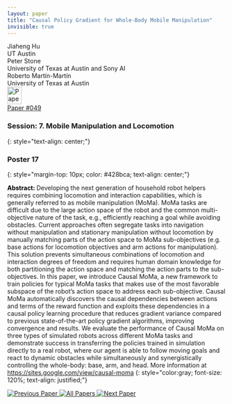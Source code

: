 ```yaml
---
layout: paper
title: "Causal Policy Gradient for Whole-Body Mobile Manipulation"
invisible: true
---
```

<div class="paper-authors">
<div class="paper-author-box">
    <div class="paper-author-name">Jiaheng Hu</div>
    <div class="paper-author-uni">UT Austin</div>
</div>
<div class="paper-author-box">
    <div class="paper-author-name">Peter Stone</div>
    <div class="paper-author-uni">University of Texas at Austin and Sony AI</div>
</div>
<div class="paper-author-box">
    <div class="paper-author-name">Roberto Martín-Martín</div>
    <div class="paper-author-uni">University of Texas at Austin</div>
</div>

</div><div class="paper-pdf">
<div> <a href="http://www.roboticsproceedings.org/rss19/p049.pdf"><img src="{{ site.baseurl }}/images/paper_link.png" alt="Paper Website" width = "33"  height = "40"/></a> </div>
<div> <a href="http://www.roboticsproceedings.org/rss19/p049.pdf">Paper&nbsp;#049</a> </div>
</div>

### Session: 7. Mobile Manipulation and Locomotion
{: style="text-align: center;"}

### Poster 17
{: style="margin-top: 10px; color: #428bca; text-align: center;"}

<b style="color: black;">Abstract: </b>Developing the next generation of household robot helpers requires combining locomotion and interaction capabilities, which is generally referred to as mobile manipulation (MoMa). MoMa tasks are difficult due to the large action space of the robot and the common multi-objective nature of the task, e.g., efficiently reaching a goal while avoiding obstacles. Current approaches often segregate tasks into navigation without manipulation and stationary manipulation without locomotion
by manually matching parts of the action space to MoMa sub-objectives (e.g. base actions for locomotion objectives and arm actions for manipulation). This solution prevents simultaneous combinations of locomotion and interaction degrees of freedom and requires human domain knowledge for both partitioning the action space and matching the action parts to the sub-objectives. In this paper, we introduce Causal MoMa, a new framework to train policies for typical MoMa tasks that makes use of the most favorable subspace of the robot’s action space to address each sub-objective. Causal MoMa automatically discovers the causal dependencies between actions and terms of the reward function and exploits these dependencies in a causal policy learning procedure that reduces gradient variance compared to previous state-of-the-art policy gradient algorithms, improving convergence and results. We evaluate the performance of Causal MoMa on three types of simulated robots across different MoMa tasks and demonstrate success in transferring the policies trained in simulation directly to a real robot, where our agent is able to follow moving goals and react to dynamic obstacles while simultaneously and synergistically controlling the whole-body: base, arm, and head. More information at https://sites.google.com/view/causal-moma
{: style="color:gray; font-size: 120%; text-align: justified;"}


<div class="paper-menu">
<a href="{{ site.baseurl }}/program/papers/048/"> <img src="{{ site.baseurl }}/images/previous_paper_icon.png" alt="Previous Paper" title="Previous Paper"/> </a>
<a href="{{ site.baseurl }}/program/papers"><img src="{{ site.baseurl }}/images/overview_icon.png" alt="All Papers" title="All Papers"/> </a>
<a href="{{ site.baseurl }}/program/papers/050/"> <img src="{{ site.baseurl }}/images/next_paper_icon.png" alt="Next Paper" title="Next Paper"/> </a>

</div>
